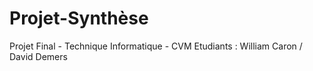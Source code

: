 # Projet-Synthèse
Projet Final - Technique Informatique - CVM
Etudiants : William Caron / David Demers
